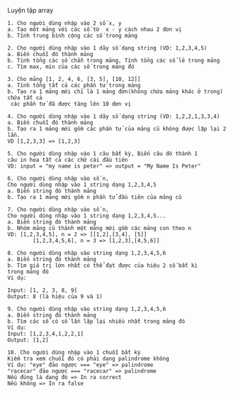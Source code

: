Luyện tập array

	1. Cho người dùng nhập vào 2 số x, y
	a. Tạo một mảng với các số từ  x - y cách nhau 2 đơn vị
	b. Tính trung bình cộng các số trong mảng

	2. Cho người dùng nhập vào 1 dãy số dạng string (VD: 1,2,3,4,5)
	a. Biến chuỗi đó thành mảng
	b. Tính tổng các số chẵn trong mảng, Tính tổng các số lẻ trong mảng
	c. Tìm max, min của các số trong mảng đó

	3. Cho mảng [1, 2, 4, 6, [3, 5], [10, 12]]
	a. Tính tổng tất cả các phần tử trong mảng
	b. Tạo ra 1 mảng mới chỉ là 1 mảng đơn(không chứa mảng khác ở trong) chứa tất cả
	 các phần tử đã được tăng lên 10 đơn vị

	4. Cho người dùng nhập vào 1 dãy số dạng string (VD: 1,2,2,1,3,3,4)
	a. Biến chuỗi đó thành mảng
	b. Tạo ra 1 mảng mới gồm các phần tử của mảng cũ không được lặp lại 2 lần.
	VD [1,2,3,3] => [1,2,3]

	5. Cho người dùng nhập vào 1 câu bất kỳ, Biến câu đó thành 1 
	câu in hoa tất cả các chữ cái đầu tiên 
	VD: input = "my name is peter" => output = "My Name Is Peter"

	6. Cho người dùng nhập vào số n,
	Cho người dùng nhập vào 1 string dạng 1,2,3,4,5
	a. Biến string đó thành mảng
	b. Tạo ra 1 mảng mới gồm n phần tử đầu tiên của mảng cũ

	7. Cho người dùng nhập vào số n,
	Cho người dùng nhập vào 1 string dạng 1,2,3,4,5...
	a. Biến string đó thành mảng
	b. Nhóm mảng cũ thành một mảng mới gồm các mảng con theo n
	VD: [1,2,3,4,5], n = 2 => [[1,2],[3,4], [5]] 
			[1,2,3,4,5,6], n = 3 => [1,2,3],[4,5,6]]

	8. Cho người dùng nhập vào string dạng 1,2,3,4,5,6
	a. Biến string đó thành mảng
	b. Tìm giá trị lớn nhất có thể đạt được của hiệu 2 số bất kì 
	trong mảng đó
	Ví dụ:

	Input: [1, 2, 3, 8, 9] 
	Output: 8 (là hiệu của 9 và 1)

	9. Cho người dùng nhập vào string dạng 1,2,3,4,5,6
	a. Biến string đó thành mảng
	b. Tìm các số có số lần lặp lại nhiều nhất trong mảng đó
	Ví dụ:
	Input: [1,2,3,4,1,2,2,1]
	Output: [1,2]

	10. Cho người dùng nhập vào 1 chuỗi bất kỳ
	Kiểm tra xem chuỗi đó có phải dạng palindrome không 
	Ví dụ: "eye" đảo ngược === "eye" => palindrome
	"racecar" đảo ngược === "racecar" => palindrome
	Nếu đúng là dạng đó => In ra correct
	Nếu không => In ra false
